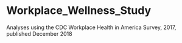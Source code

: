 # Workplace_Wellness_Study
Analyses using the CDC Workplace Health in America Survey, 2017, published December 2018
